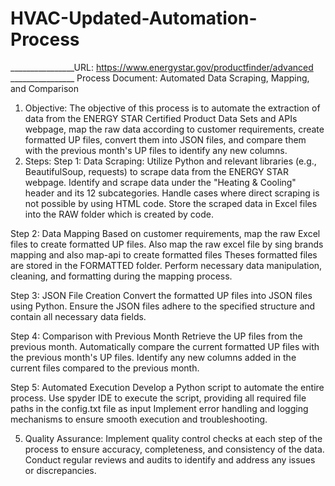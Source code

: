 # HVAC-Updated-Automation-Process

________________URL:  https://www.energystar.gov/productfinder/advanced ________________
Process Document: Automated Data Scraping, Mapping, and Comparison

1. Objective:
The objective of this process is to automate the extraction of data from the ENERGY STAR Certified Product Data Sets and APIs webpage, map the raw data according to customer requirements, create formatted UP files, convert them into JSON files, and compare them with the previous month's UP files to identify any new columns.
2. Steps:
Step 1: Data Scraping:
Utilize Python and relevant libraries (e.g., BeautifulSoup, requests) to scrape data from the ENERGY STAR webpage.
Identify and scrape data under the "Heating & Cooling" header and its 12 subcategories.
Handle cases where direct scraping is not possible by using HTML code.
Store the scraped data in Excel files into the RAW folder which is created by code.

Step 2: Data Mapping
Based on customer requirements, map the raw Excel files to create formatted UP files.
Also map the raw excel file by sing brands mapping and also map-api to create formatted files 
Theses formatted files are stored in the FORMATTED folder. 
Perform necessary data manipulation, cleaning, and formatting during the mapping process.

Step 3: JSON File Creation
Convert the formatted UP files into JSON files using Python.
Ensure the JSON files adhere to the specified structure and contain all necessary data fields.

Step 4: Comparison with Previous Month
Retrieve the UP files from the previous month.
Automatically compare the current formatted UP files with the previous month's UP files.
Identify any new columns added in the current files compared to the previous month.

Step 5: Automated Execution
Develop a Python script to automate the entire process.
Use spyder IDE to execute the script, providing all required file paths in the config.txt file as input 
Implement error handling and logging mechanisms to ensure smooth execution and troubleshooting.

5. Quality Assurance:
Implement quality control checks at each step of the process to ensure accuracy, completeness, and consistency of the data.
Conduct regular reviews and audits to identify and address any issues or discrepancies.
